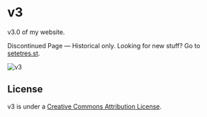 v3
==

v3.0 of my website.

Discontinued Page  &#8212; Historical only. Looking for new stuff? Go to [setetres.st].

![v3](http://files.setetres.st/img/v3-header.gif?v=1&raw=true)

License
-------

v3 is under a [Creative Commons Attribution License].

[setetres.st]: http://setetres.st
[Creative Commons Attribution License]: http://creativecommons.org/licenses/by/4.0
